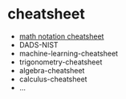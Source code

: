 # cheatsheet
* [math notation cheatsheet](https://www.google.com/search?client=firefox-b-d&sxsrf=ALeKk01qysSLQMLCWr3p6sO78LCfRpmy-A%3A1612752610372&ei=4qYgYLueFoTgrQHKw6PACQ&q=math+notation+cheat+sheet&oq=math+notation+cheet&gs_lcp=CgZwc3ktYWIQAxgAMgQIABANMgQIABANMggIABAIEA0QHjoHCAAQsAMQQzoECAAQQzoECAAQCjoCCAA6BwgAELEDEEM6CAguELEDEIMBOgUIABCxAzoICAAQsQMQgwE6BQgAEJECOggILhDHARCvAToGCAAQFhAeOggIABAWEAoQHlD4sx5YzukeYPvyHmgCcAJ4AIABvgGIAb0QkgEEMi4xNpgBAKABAaoBB2d3cy13aXrIAQrAAQE&sclient=psy-ab)
* DADS-NIST
* machine-learning-cheatsheet
* trigonometry-cheatsheet
* algebra-cheatsheet
* calculus-cheatsheet
* ...
